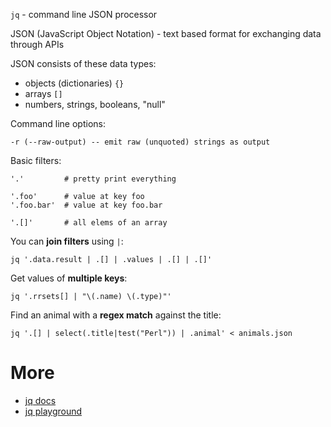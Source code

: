 `jq` - command line JSON processor 

JSON (JavaScript Object Notation) - text based format for exchanging data through APIs

JSON consists of these data types:

* objects (dictionaries) `{}`
* arrays `[]`
* numbers, strings, booleans, "null"

Command line options:

```
-r (--raw-output) -- emit raw (unquoted) strings as output
```

Basic filters:

```
'.'         # pretty print everything

'.foo'      # value at key foo
'.foo.bar'  # value at key foo.bar

'.[]'       # all elems of an array
```

You can **join filters** using `|`:

```
jq '.data.result | .[] | .values | .[] | .[]'
```

Get values of **multiple keys**:

```
jq '.rrsets[] | "\(.name) \(.type)"'
```

Find an animal with a **regex match** against the title:

```
jq '.[] | select(.title|test("Perl")) | .animal' < animals.json
```

# More

* [jq docs](https://stedolan.github.io/jq/manual/)
* [jq playground](https://jqplay.org/)
